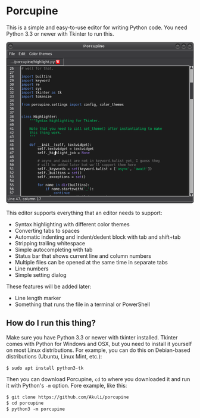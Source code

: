 # Porcupine

This is a simple and easy-to-use editor for writing Python code. You
need Python 3.3 or newer with Tkinter to run this.

![Screenshot.](screenshot.png)

This editor supports everything that an editor needs to support:

- Syntax highlighting with different color themes
- Converting tabs to spaces
- Automatic indenting and indent/dedent block with tab and shift+tab
- Stripping trailing whitespace
- Simple autocompleting with tab
- Status bar that shows current line and column numbers
- Multiple files can be opened at the same time in separate tabs
- Line numbers
- Simple setting dialog

These features will be added later: 

- Line length marker
- Something that runs the file in a terminal or PowerShell

## How do I run this thing?

Make sure you have Python 3.3 or newer with tkinter installed. Tkinter
comes with Python for Windows and OSX, but you need to install it
yourself on most Linux distributions. For example, you can do this on
Debian-based distributions (Ubuntu, Linux Mint, etc.):

    $ sudo apt install python3-tk

Then you can download Porcupine, `cd` to where you downloaded it and run
it with Python's `-m` option. Fore example, like this:

    $ git clone https://github.com/Akuli/porcupine
    $ cd porcupine
    $ python3 -m porcupine

